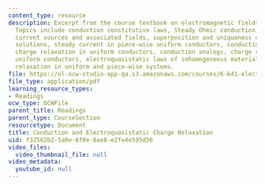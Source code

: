 ```yaml
---
content_type: resource
description: Excerpt from the course textbook on electromagnetic fields and energy.
  Topics include conduction constitutive laws, Steady Ohmic conduction, distributed
  current sources and associated fields, superposition and uniqueness of steady conduction
  solutions, steady current in piece-wise uniform conductors, conduction analogs,
  charge relaxation in uniform conductors, conduction analogs, charge relaxation in
  uniform conductors, electroquasistatic laws of inhomogeneous materials, and charge
  relaxation in uniform and piece-wise systems.
file: https://ol-ocw-studio-app-qa.s3.amazonaws.com/courses/6-641-electromagnetic-fields-forces-and-motion-spring-2005/f32562b25a0e6f0e8ae8e2fe4e595d56_07.pdf
file_type: application/pdf
learning_resource_types:
- Readings
ocw_type: OCWFile
parent_title: Readings
parent_type: CourseSection
resourcetype: Document
title: Conduction and Electroquasistatic Charge Relaxation
uid: f32562b2-5a0e-6f0e-8ae8-e2fe4e595d56
video_files:
  video_thumbnail_file: null
video_metadata:
  youtube_id: null
---
```

